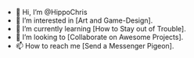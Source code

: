 - 👋 Hi, I’m @HippoChris
- 👀 I’m interested in [Art and Game-Design].
- 🌱 I’m currently learning [How to Stay out of Trouble].
- 💞️ I’m looking to [Collaborate on Awesome Projects].
- 📫 How to reach me [Send a Messenger Pigeon].

<!---
HippoChris/HippoChris is a ✨ special ✨ repository because its `README.md` (this file) appears on your GitHub profile.
You can click the Preview link to take a look at your changes.
--->

